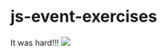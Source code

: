 # js-event-exercises


It was hard!!!
![](https://media.giphy.com/media/3oz8xPPt1Ga6sp9U7C/giphy.gif)